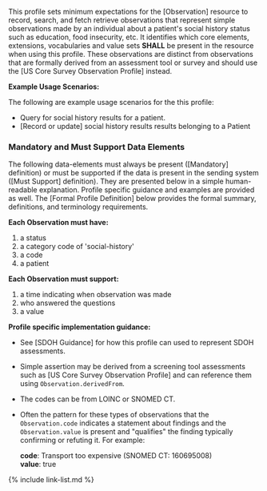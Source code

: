 
﻿This profile sets minimum expectations for the [Observation] resource to record, search, and fetch retrieve observations that represent simple observations made by an individual about a patient's social history status such as education, food insecurity, etc.   It identifies which core elements, extensions, vocabularies and value sets **SHALL** be present in the resource when using this profile.  These observations are distinct from observations that are formally derived from an assessment tool or survey and should use the [US Core Survey Observation Profile] instead.

**Example Usage Scenarios:**

The following are example usage scenarios for the this profile:

-   Query for social history results for a patient.
-  [Record or update] social history results results belonging to a Patient

### Mandatory and Must Support Data Elements


The following data-elements must always be present ([Mandatory] definition) or must be supported if the data is present in the sending system ([Must Support] definition). They are presented below in a simple human-readable explanation.  Profile specific guidance and examples are provided as well.  The [Formal Profile Definition] below provides the  formal summary, definitions, and  terminology requirements.

**Each Observation must have:**

1. a status
1. a category code of 'social-history'
1. a code
1. a patient

**Each Observation must support:**

1. a time indicating when observation was made
1. who answered the questions
3. a value

**Profile specific implementation guidance:**
- See [SDOH Guidance] for how this profile can used to represent SDOH assessments.
- Simple assertion may be derived from a screening tool assessments such as [US Core Survey Observation Profile]  and can reference them using `Observation.derivedFrom`.

- The codes can be from LOINC or SNOMED CT.
- Often the pattern for these types of observations that the `Observation.code` indicates a statement about findings and the `Observation.value` is present and "qualifies" the finding typically confirming or refuting it. For example:

  **code**: Transport too expensive (SNOMED CT: 160695008)  
  **value**: true

{% include link-list.md %}
